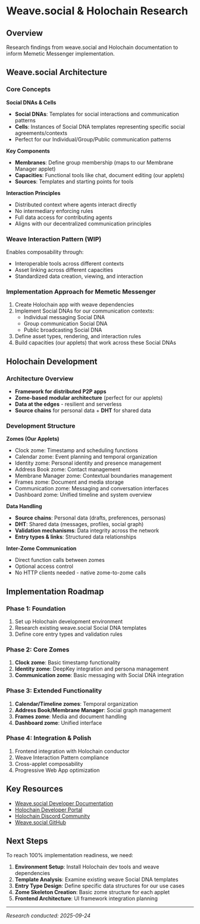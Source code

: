 # Weave.social & Holochain Research

## Overview

Research findings from weave.social and Holochain documentation to inform Memetic Messenger implementation.

## Weave.social Architecture

### Core Concepts

**Social DNAs & Cells**
- **Social DNAs**: Templates for social interactions and communication patterns
- **Cells**: Instances of Social DNA templates representing specific social agreements/contexts
- Perfect for our Individual/Group/Public communication patterns

**Key Components**
- **Membranes**: Define group membership (maps to our Membrane Manager applet)
- **Capacities**: Functional tools like chat, document editing (our applets)
- **Sources**: Templates and starting points for tools

**Interaction Principles**
- Distributed context where agents interact directly
- No intermediary enforcing rules
- Full data access for contributing agents
- Aligns with our decentralized communication principles

### Weave Interaction Pattern (WIP)

Enables composability through:
- Interoperable tools across different contexts
- Asset linking across different capacities
- Standardized data creation, viewing, and interaction

### Implementation Approach for Memetic Messenger

1. Create Holochain app with weave dependencies
2. Implement Social DNAs for our communication contexts:
   - Individual messaging Social DNA
   - Group communication Social DNA
   - Public broadcasting Social DNA
3. Define asset types, rendering, and interaction rules
4. Build capacities (our applets) that work across these Social DNAs

## Holochain Development

### Architecture Overview

- **Framework for distributed P2P apps**
- **Zome-based modular architecture** (perfect for our applets)
- **Data at the edges** - resilient and serverless
- **Source chains** for personal data + **DHT** for shared data

### Development Structure

**Zomes (Our Applets)**
- Clock zome: Timestamp and scheduling functions
- Calendar zome: Event planning and temporal organization
- Identity zome: Personal identity and presence management
- Address Book zome: Contact management
- Membrane Manager zome: Contextual boundaries management
- Frames zome: Document and media storage
- Communication zome: Messaging and conversation interfaces
- Dashboard zome: Unified timeline and system overview

**Data Handling**
- **Source chains**: Personal data (drafts, preferences, personas)
- **DHT**: Shared data (messages, profiles, social graph)
- **Validation mechanisms**: Data integrity across the network
- **Entry types & links**: Structured data relationships

**Inter-Zome Communication**
- Direct function calls between zomes
- Optional access control
- No HTTP clients needed - native zome-to-zome calls

## Implementation Roadmap

### Phase 1: Foundation
1. Set up Holochain development environment
2. Research existing weave.social Social DNA templates
3. Define core entry types and validation rules

### Phase 2: Core Zomes
1. **Clock zome**: Basic timestamp functionality
2. **Identity zome**: DeepKey integration and persona management
3. **Communication zome**: Basic messaging with Social DNA integration

### Phase 3: Extended Functionality
1. **Calendar/Timeline zomes**: Temporal organization
2. **Address Book/Membrane Manager**: Social graph management
3. **Frames zome**: Media and document handling
4. **Dashboard zome**: Unified interface

### Phase 4: Integration & Polish
1. Frontend integration with Holochain conductor
2. Weave Interaction Pattern compliance
3. Cross-applet composability
4. Progressive Web App optimization

## Key Resources

- [Weave.social Developer Documentation](https://dev.theweave.social/)
- [Holochain Developer Portal](https://developer.holochain.org/)
- [Holochain Discord Community](https://discord.gg/holochain)
- [Weave.social GitHub](https://github.com/lightningrodlabs/we)

## Next Steps

To reach 100% implementation readiness, we need:

1. **Environment Setup**: Install Holochain dev tools and weave dependencies
2. **Template Analysis**: Examine existing weave Social DNA templates
3. **Entry Type Design**: Define specific data structures for our use cases
4. **Zome Skeleton Creation**: Basic zome structure for each applet
5. **Frontend Architecture**: UI framework integration planning

---

*Research conducted: 2025-09-24*